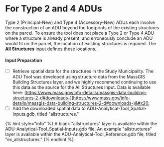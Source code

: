 # For Type 2 and 4 ADUs

Type 2 (Principal-New) and Type 4 (Accessory-New) ADUs each involve the construction of an ADU beyond the footprints of the existing structures on the parcel. To ensure the tool does not place a Type 2 or Type 4 ADU where a structure is already present, and erroneously conclude an ADU would fit on the parcel, the location of existing structures is required. The **All Structures** input defines these locations.

#### Input Preparation

* [ ] Retrieve spatial data for the structures in the Study Municipality. The ADU Tool was developed using structure data from the MassGIS Building Structures layer, and we highly recommend continuing to use this data as the source for the All Structures Input. Data is available here: [https://www.mass.gov/info-details/massgis-data-building-structures-2-d#downloads-](https://www.mass.gov/info-details/massgis-data-building-structures-2-d#downloads-)&#x20;
* [ ] Add the downloaded spatial data to ADU-Analytical-Tool\_Spatial-Inputs.gdb, titled "allstructures."

{% hint style="info" %}
A blank "allstructures" layer is available within the ADU-Analytical-Tool\_Spatial-Inputs.gdb file. An example "allstructures" layer is available within the ADU-Analytical-Tool\_Reference.gdb file, titled "ex\_allstructures."
{% endhint %}
